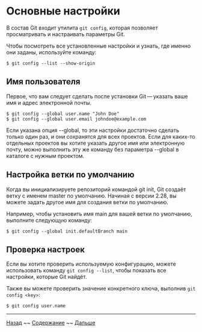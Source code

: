 # Основные настройки

В состав Git входит утилита `git config`, которая позволяет просматривать и настраивать  параметры Git.

Чтобы посмотреть все установленные настройки и узнать, где именно они заданы, используйте команду:
```
$ git config --list --show-origin
```

## Имя пользователя

Первое, что вам следует сделать после установки Git — указать ваше имя и адрес электронной почты. 

```
$ git config --global user.name "John Doe"
$ git config --global user.email johndoe@example.com
```
Если указана опция --global, то эти настройки достаточно сделать только один раз, и они сохранятся для всех проектов. Если для каких-то отдельных проектов вы хотите указать другое имя или электронную почту, можно выполнить эту же команду без параметра --global в каталоге с нужным проектом.

## Настройка ветки по умолчанию

Когда вы инициализируете репозиторий командой git init, Git создаёт ветку с именем master по умолчанию. Начиная с версии 2.28, вы можете задать другое имя для создания ветки по умолчанию.

Например, чтобы установить имя main для вашей ветки по умолчанию, выполните следующую команду:

```
$ git config --global init.defaultBranch main
```

## Проверка настроек

Если вы хотите проверить используемую конфигурацию, можете использовать команду `git config --list`, чтобы показать все настройки, которые Git найдёт.

Также вы можете проверить значение конкретного ключа, выполнив `git config <key>`:
```
$ git config user.name
```

***

[Назад](./02-install.md) ~~
[Содержание](./readme.md) ~~
[Дальше](./04-creating.md)